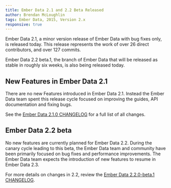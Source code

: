 ```yaml
---
title: Ember Data 2.1 and 2.2 Beta Released
author: Brendan McLoughlin
tags: Ember Data, 2015, Version 2.x
responsive: true
---
```


Ember Data 2.1, a minor version release of Ember Data with bug fixes only, is released today. This release represents the work of over 26 direct contributors, and over 127 commits.

Ember Data 2.2 beta.1, the branch of Ember Data that will be released as stable in roughly six weeks, is also being released today.

## New Features in Ember Data 2.1

There are no new Features introduced in Ember Data 2.1. Instead the
Ember Data team spent this release cycle focused on improving the
guides, API documentation and fixing bugs.

See the [Ember Data 2.1.0 CHANGELOG](https://github.com/emberjs/data/blob/v2.1.0/CHANGELOG.md) for a full list of all changes.

## Ember Data 2.2 beta

No new features are currently planned for Ember Data 2.2. During the
canary cycle leading to this beta, the Ember Data team and community
have been primarily focused on bug fixes and performance
improvements. The Ember Data team expects the introduction of new
features to resume in Ember Data 2.3.

For more details on changes in 2.2, review the
[Ember Data 2.2.0-beta.1 CHANGELOG](https://github.com/emberjs/data/blob/v2.2.0-beta.1/CHANGELOG.md).
